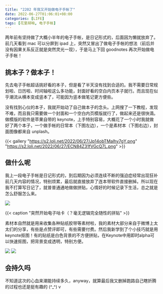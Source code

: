 ```yaml
---
title: "2202 年我又开始做电子手帐了"
date: 2022-06-27T01:06:01+08:00
categories: [LIFE]
tags: [花里胡哨, 电子手帐]
---
```

两年前有坚持做了大概小半年的电子手帐，是日记形式的，后面因为懒就放弃了。前几天看到 mac 可以分屏到 ipad 上，突然又冒出了做电子手帐的想法（前后并没有因果关系反正就是突然灵光一现），于是马上下回 goodnotes 再次开始做电子手帐！

<!--more-->

## 挑本子？做本子！

先去电子手帐超话挑好看的本子，但是看了半天没有找到合适的。我不需要日常规划啦、日历啦、时间轴啦这么多功能，封面好看的空白内页本子就行。而且现在似乎潮流从横本变成竖本了，可能因为竖本做笔记更方便些。

没有找到心仪的本子，我就开始动了自己做本子的念头。上网搜了一下教程，发现不难，而且我只需要做一个封面和一个空白内页模版就行了，做起来还是很快滴。做模版的软件是苹果自带的 keynote，上手特别容易，大概花了一个小时我就做好了两个本子，一个做手帐的日常本（下图左边），一个是素材本（下图右边），封面图像都来自 unplash。

{{< gallery "https://s2.loli.net/2022/06/27/Jp14obTMalhv7gY.png" "https://s2.loli.net/2022/06/27/ECN84Z31fVGcQ7L.png" >}}

## 做什么呢
我上一段电子手帐是日记形式的，到后期因为必须连续不断的强迫症经常出现狂补前几天内容的情况，特别烦累，最后就直接放弃了连本带软件直接删掉。所以现在我不打算写日记了，就普普通通地做做拼贴，心情好的时候记录下生活，总之就是怎么舒服怎么来。

![](https://s2.loli.net/2022/06/27/6nPxymhX5LrYFjI.png)

{{< caption "突然开始电子咕卡（？毫无逻辑完全随性的拼贴" >}}

素材本自然就是用来收集各种贴纸胶带等素材啦，我的素材大部分来自于微博上太太们的分享，有些是点赞评即可，有些需要付费。然后我新学到了个小技巧就是用keynote抠图！有的贴纸是白色背景的不方便拼贴，在Keynote中用即时alpha可以快速抠图，把背景变成透明，特别方便。


![](https://s2.loli.net/2022/06/27/4ejBYlTzwdRaugE.png)
![](https://s2.loli.net/2022/06/27/XLrWGsKZf2AeCdR.png)
## 会持久吗

不知道这次的心血来潮能持续多久，anyway，就算最后我又删掉跑路自己瞎折腾的过程也还是挺有趣的 (^_^) v
